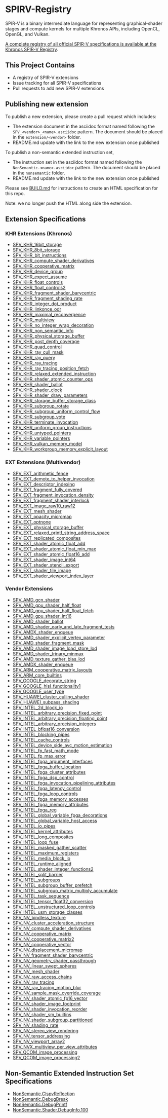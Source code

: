 # SPIRV-Registry

SPIR-V is a binary intermediate language for representing graphical-shader stages and compute kernels for multiple Khronos APIs, including OpenCL, OpenGL, and Vulkan.

[A complete registry of all official SPIR-V specifications is available at the
Khronos SPIR-V Registry](https://www.khronos.org/registry/spir-v/).

## This Project Contains

- A registry of SPIR-V extensions
- Issue tracking for all SPIR-V specifications
- Pull requests to add new SPIR-V extensions

## Publishing new extension

To publish a new extension, please create a pull request which includes:

- The extension document in the asciidoc format named following
  the `SPV_<vendor>_<name>.asciidoc` pattern. The document should be placed
  in the `extension/<vendor>` folder.
- README.md update with the link to the new extension once published

To publish a non-semantic extended instruction set,

- The instruction set in the asciidoc format named following
  the `NonSemantic.<name>.asciidoc` pattern. The document should be placed
  in the `nonsemantic` folder.
- README.md update with the link to the new extension once published

Please see [BUILD.md](BUILD.md) for instructions to create an HTML specification for this repo.

Note: we no longer push the HTML along side the extension.

## Extension Specifications

### KHR Extensions (Khronos)

* [SPV_KHR_16bit_storage                   ]( https://github.khronos.org/SPIRV-Registry/extensions/KHR/SPV_KHR_16bit_storage.html)
* [SPV_KHR_8bit_storage                    ]( https://github.khronos.org/SPIRV-Registry/extensions/KHR/SPV_KHR_8bit_storage.html)
* [SPV_KHR_bit_instructions                ]( https://github.khronos.org/SPIRV-Registry/extensions/KHR/SPV_KHR_bit_instructions.html)
* [SPV_KHR_compute_shader_derivatives      ]( https://github.khronos.org/SPIRV-Registry/extensions/KHR/SPV_KHR_compute_shader_derivatives.html)
* [SPV_KHR_cooperative_matrix              ]( https://github.khronos.org/SPIRV-Registry/extensions/KHR/SPV_KHR_cooperative_matrix.html)
* [SPV_KHR_device_group                    ]( https://github.khronos.org/SPIRV-Registry/extensions/KHR/SPV_KHR_device_group.html)
* [SPV_KHR_expect_assume                   ]( https://github.khronos.org/SPIRV-Registry/extensions/KHR/SPV_KHR_expect_assume.html)
* [SPV_KHR_float_controls                  ]( https://github.khronos.org/SPIRV-Registry/extensions/KHR/SPV_KHR_float_controls.html)
* [SPV_KHR_float_controls2                 ]( https://github.khronos.org/SPIRV-Registry/extensions/KHR/SPV_KHR_float_controls2.html)
* [SPV_KHR_fragment_shader_barycentric     ]( https://github.khronos.org/SPIRV-Registry/extensions/KHR/SPV_KHR_fragment_shader_barycentric.html)
* [SPV_KHR_fragment_shading_rate           ]( https://github.khronos.org/SPIRV-Registry/extensions/KHR/SPV_KHR_fragment_shading_rate.html)
* [SPV_KHR_integer_dot_product             ]( https://github.khronos.org/SPIRV-Registry/extensions/KHR/SPV_KHR_integer_dot_product.html)
* [SPV_KHR_linkonce_odr                    ]( https://github.khronos.org/SPIRV-Registry/extensions/KHR/SPV_KHR_linkonce_odr.html)
* [SPV_KHR_maximal_reconvergence           ]( https://github.khronos.org/SPIRV-Registry/extensions/KHR/SPV_KHR_maximal_reconvergence.html)
* [SPV_KHR_multiview                       ]( https://github.khronos.org/SPIRV-Registry/extensions/KHR/SPV_KHR_multiview.html)
* [SPV_KHR_no_integer_wrap_decoration      ]( https://github.khronos.org/SPIRV-Registry/extensions/KHR/SPV_KHR_no_integer_wrap_decoration.html)
* [SPV_KHR_non_semantic_info               ]( https://github.khronos.org/SPIRV-Registry/extensions/KHR/SPV_KHR_non_semantic_info.html)
* [SPV_KHR_physical_storage_buffer         ]( https://github.khronos.org/SPIRV-Registry/extensions/KHR/SPV_KHR_physical_storage_buffer.html)
* [SPV_KHR_post_depth_coverage             ]( https://github.khronos.org/SPIRV-Registry/extensions/KHR/SPV_KHR_post_depth_coverage.html)
* [SPV_KHR_quad_control                    ]( https://github.khronos.org/SPIRV-Registry/extensions/KHR/SPV_KHR_quad_control.html)
* [SPV_KHR_ray_cull_mask                   ]( https://github.khronos.org/SPIRV-Registry/extensions/KHR/SPV_KHR_ray_cull_mask.html)
* [SPV_KHR_ray_query                       ]( https://github.khronos.org/SPIRV-Registry/extensions/KHR/SPV_KHR_ray_query.html)
* [SPV_KHR_ray_tracing                     ]( https://github.khronos.org/SPIRV-Registry/extensions/KHR/SPV_KHR_ray_tracing.html)
* [SPV_KHR_ray_tracing_position_fetch      ]( https://github.khronos.org/SPIRV-Registry/extensions/KHR/SPV_KHR_ray_tracing_position_fetch.html)
* [SPV_KHR_relaxed_extended_instruction    ]( https://github.khronos.org/SPIRV-Registry/extensions/KHR/SPV_KHR_relaxed_extended_instruction.html)
* [SPV_KHR_shader_atomic_counter_ops       ]( https://github.khronos.org/SPIRV-Registry/extensions/KHR/SPV_KHR_shader_atomic_counter_ops.html)
* [SPV_KHR_shader_ballot                   ]( https://github.khronos.org/SPIRV-Registry/extensions/KHR/SPV_KHR_shader_ballot.html)
* [SPV_KHR_shader_clock                    ]( https://github.khronos.org/SPIRV-Registry/extensions/KHR/SPV_KHR_shader_clock.html)
* [SPV_KHR_shader_draw_parameters          ]( https://github.khronos.org/SPIRV-Registry/extensions/KHR/SPV_KHR_shader_draw_parameters.html)
* [SPV_KHR_storage_buffer_storage_class    ]( https://github.khronos.org/SPIRV-Registry/extensions/KHR/SPV_KHR_storage_buffer_storage_class.html)
* [SPV_KHR_subgroup_rotate                 ]( https://github.khronos.org/SPIRV-Registry/extensions/KHR/SPV_KHR_subgroup_rotate.html)
* [SPV_KHR_subgroup_uniform_control_flow   ]( https://github.khronos.org/SPIRV-Registry/extensions/KHR/SPV_KHR_subgroup_uniform_control_flow.html)
* [SPV_KHR_subgroup_vote                   ]( https://github.khronos.org/SPIRV-Registry/extensions/KHR/SPV_KHR_subgroup_vote.html)
* [SPV_KHR_terminate_invocation            ]( https://github.khronos.org/SPIRV-Registry/extensions/KHR/SPV_KHR_terminate_invocation.html)
* [SPV_KHR_uniform_group_instructions      ]( https://github.khronos.org/SPIRV-Registry/extensions/KHR/SPV_KHR_uniform_group_instructions.html)
* [SPV_KHR_untyped_pointers                ]( https://github.khronos.org/SPIRV-Registry/extensions/KHR/SPV_KHR_untyped_pointers.html)
* [SPV_KHR_variable_pointers               ]( https://github.khronos.org/SPIRV-Registry/extensions/KHR/SPV_KHR_variable_pointers.html)
* [SPV_KHR_vulkan_memory_model             ]( https://github.khronos.org/SPIRV-Registry/extensions/KHR/SPV_KHR_vulkan_memory_model.html)
* [SPV_KHR_workgroup_memory_explicit_layout]( https://github.khronos.org/SPIRV-Registry/extensions/KHR/SPV_KHR_workgroup_memory_explicit_layout.html)

### EXT Extensions (Multivendor)

* [SPV_EXT_arithmetic_fence                ]( https://github.khronos.org/SPIRV-Registry/extensions/EXT/SPV_EXT_arithmetic_fence.html)
* [SPV_EXT_demote_to_helper_invocation     ]( https://github.khronos.org/SPIRV-Registry/extensions/EXT/SPV_EXT_demote_to_helper_invocation.html)
* [SPV_EXT_descriptor_indexing             ]( https://github.khronos.org/SPIRV-Registry/extensions/EXT/SPV_EXT_descriptor_indexing.html)
* [SPV_EXT_fragment_fully_covered          ]( https://github.khronos.org/SPIRV-Registry/extensions/EXT/SPV_EXT_fragment_fully_covered.html)
* [SPV_EXT_fragment_invocation_density     ]( https://github.khronos.org/SPIRV-Registry/extensions/EXT/SPV_EXT_fragment_invocation_density.html)
* [SPV_EXT_fragment_shader_interlock       ]( https://github.khronos.org/SPIRV-Registry/extensions/EXT/SPV_EXT_fragment_shader_interlock.html)
* [SPV_EXT_image_raw10_raw12               ]( https://github.khronos.org/SPIRV-Registry/extensions/EXT/SPV_EXT_image_raw10_raw12.html)
* [SPV_EXT_mesh_shader                     ]( https://github.khronos.org/SPIRV-Registry/extensions/EXT/SPV_EXT_mesh_shader.html)
* [SPV_EXT_opacity_micromap                ]( https://github.khronos.org/SPIRV-Registry/extensions/EXT/SPV_EXT_opacity_micromap.html)
* [SPV_EXT_optnone                         ]( https://github.khronos.org/SPIRV-Registry/extensions/EXT/SPV_EXT_optnone.html)
* [SPV_EXT_physical_storage_buffer         ]( https://github.khronos.org/SPIRV-Registry/extensions/EXT/SPV_EXT_physical_storage_buffer.html)
* [SPV_EXT_relaxed_printf_string_address_space]( https://github.khronos.org/SPIRV-Registry/extensions/EXT/SPV_EXT_relaxed_printf_string_address_space.html)
* [SPV_EXT_replicated_composites           ]( https://github.khronos.org/SPIRV-Registry/extensions/EXT/SPV_EXT_replicated_composites.html)
* [SPV_EXT_shader_atomic_float_add         ]( https://github.khronos.org/SPIRV-Registry/extensions/EXT/SPV_EXT_shader_atomic_float_add.html)
* [SPV_EXT_shader_atomic_float_min_max     ]( https://github.khronos.org/SPIRV-Registry/extensions/EXT/SPV_EXT_shader_atomic_float_min_max.html)
* [SPV_EXT_shader_atomic_float16_add       ]( https://github.khronos.org/SPIRV-Registry/extensions/EXT/SPV_EXT_shader_atomic_float16_add.html)
* [SPV_EXT_shader_image_int64              ]( https://github.khronos.org/SPIRV-Registry/extensions/EXT/SPV_EXT_shader_image_int64.html)
* [SPV_EXT_shader_stencil_export           ]( https://github.khronos.org/SPIRV-Registry/extensions/EXT/SPV_EXT_shader_stencil_export.html)
* [SPV_EXT_shader_tile_image               ]( https://github.khronos.org/SPIRV-Registry/extensions/EXT/SPV_EXT_shader_tile_image.html)
* [SPV_EXT_shader_viewport_index_layer     ]( https://github.khronos.org/SPIRV-Registry/extensions/EXT/SPV_EXT_shader_viewport_index_layer.html)

### Vendor Extensions

* [SPV_AMD_gcn_shader                      ]( https://github.khronos.org/SPIRV-Registry/extensions/AMD/SPV_AMD_gcn_shader.html)
* [SPV_AMD_gpu_shader_half_float           ]( https://github.khronos.org/SPIRV-Registry/extensions/AMD/SPV_AMD_gpu_shader_half_float.html)
* [SPV_AMD_gpu_shader_half_float_fetch     ]( https://github.khronos.org/SPIRV-Registry/extensions/AMD/SPV_AMD_gpu_shader_half_float_fetch.html)
* [SPV_AMD_gpu_shader_int16                ]( https://github.khronos.org/SPIRV-Registry/extensions/AMD/SPV_AMD_gpu_shader_int16.html)
* [SPV_AMD_shader_ballot                   ]( https://github.khronos.org/SPIRV-Registry/extensions/AMD/SPV_AMD_shader_ballot.html)
* [SPV_AMD_shader_early_and_late_fragment_tests]( https://github.khronos.org/SPIRV-Registry/extensions/AMD/SPV_AMD_shader_early_and_late_fragment_tests.html)
* [SPV_AMDX_shader_enqueue                 ]( https://github.khronos.org/SPIRV-Registry/extensions/AMD/SPV_AMDX_shader_enqueue.html)
* [SPV_AMD_shader_explicit_vertex_parameter]( https://github.khronos.org/SPIRV-Registry/extensions/AMD/SPV_AMD_shader_explicit_vertex_parameter.html)
* [SPV_AMD_shader_fragment_mask            ]( https://github.khronos.org/SPIRV-Registry/extensions/AMD/SPV_AMD_shader_fragment_mask.html)
* [SPV_AMD_shader_image_load_store_lod     ]( https://github.khronos.org/SPIRV-Registry/extensions/AMD/SPV_AMD_shader_image_load_store_lod.html)
* [SPV_AMD_shader_trinary_minmax           ]( https://github.khronos.org/SPIRV-Registry/extensions/AMD/SPV_AMD_shader_trinary_minmax.html)
* [SPV_AMD_texture_gather_bias_lod         ]( https://github.khronos.org/SPIRV-Registry/extensions/AMD/SPV_AMD_texture_gather_bias_lod.html)
* [SPV_AMDX_shader_enqueue                 ]( https://github.khronos.org/SPIRV-Registry/extensions/AMD/SPV_AMDX_shader_enqueue.html)
* [SPV_ARM_cooperative_matrix_layouts      ]( https://github.khronos.org/SPIRV-Registry/extensions/ARM/SPV_ARM_cooperative_matrix_layouts.html)
* [SPV_ARM_core_builtins                   ]( https://github.khronos.org/SPIRV-Registry/extensions/ARM/SPV_ARM_core_builtins.html)
* [SPV_GOOGLE_decorate_string              ]( https://github.khronos.org/SPIRV-Registry/extensions/GOOGLE/SPV_GOOGLE_decorate_string.html)
* [SPV_GOOGLE_hlsl_functionality1          ]( https://github.khronos.org/SPIRV-Registry/extensions/GOOGLE/SPV_GOOGLE_hlsl_functionality1.html)
* [SPV_GOOGLE_user_type                    ]( https://github.khronos.org/SPIRV-Registry/extensions/GOOGLE/SPV_GOOGLE_user_type.html)
* [SPV_HUAWEI_cluster_culling_shader       ]( https://github.khronos.org/SPIRV-Registry/extensions/HUAWEI/SPV_HUAWEI_cluster_culling_shader.html)
* [SPV_HUAWEI_subpass_shading              ]( https://github.khronos.org/SPIRV-Registry/extensions/HUAWEI/SPV_HUAWEI_subpass_shading.html)
* [SPV_INTEL_2d_block_io                   ]( https://github.khronos.org/SPIRV-Registry/extensions/INTEL/SPV_INTEL_2d_block_io.html)
* [SPV_INTEL_arbitrary_precision_fixed_point]( https://github.khronos.org/SPIRV-Registry/extensions/INTEL/SPV_INTEL_arbitrary_precision_fixed_point.html)
* [SPV_INTEL_arbitrary_precision_floating_point]( https://github.khronos.org/SPIRV-Registry/extensions/INTEL/SPV_INTEL_arbitrary_precision_floating_point.html)
* [SPV_INTEL_arbitrary_precision_integers  ]( https://github.khronos.org/SPIRV-Registry/extensions/INTEL/SPV_INTEL_arbitrary_precision_integers.html)
* [SPV_INTEL_bfloat16_conversion           ]( https://github.khronos.org/SPIRV-Registry/extensions/INTEL/SPV_INTEL_bfloat16_conversion.html)
* [SPV_INTEL_blocking_pipes                ]( https://github.khronos.org/SPIRV-Registry/extensions/INTEL/SPV_INTEL_blocking_pipes.html)
* [SPV_INTEL_cache_controls                ]( https://github.khronos.org/SPIRV-Registry/extensions/INTEL/SPV_INTEL_cache_controls.html)
* [SPV_INTEL_device_side_avc_motion_estimation]( https://github.khronos.org/SPIRV-Registry/extensions/INTEL/SPV_INTEL_device_side_avc_motion_estimation.html)
* [SPV_INTEL_fp_fast_math_mode             ]( https://github.khronos.org/SPIRV-Registry/extensions/INTEL/SPV_INTEL_fp_fast_math_mode.html)
* [SPV_INTEL_fp_max_error                  ]( https://github.khronos.org/SPIRV-Registry/extensions/INTEL/SPV_INTEL_fp_max_error.html)
* [SPV_INTEL_fpga_argument_interfaces      ]( https://github.khronos.org/SPIRV-Registry/extensions/INTEL/SPV_INTEL_fpga_argument_interfaces.html)
* [SPV_INTEL_fpga_buffer_location          ]( https://github.khronos.org/SPIRV-Registry/extensions/INTEL/SPV_INTEL_fpga_buffer_location.html)
* [SPV_INTEL_fpga_cluster_attributes       ]( https://github.khronos.org/SPIRV-Registry/extensions/INTEL/SPV_INTEL_fpga_cluster_attributes.html)
* [SPV_INTEL_fpga_dsp_control              ]( https://github.khronos.org/SPIRV-Registry/extensions/INTEL/SPV_INTEL_fpga_dsp_control.html)
* [SPV_INTEL_fpga_invocation_pipelining_attributes]( https://github.khronos.org/SPIRV-Registry/extensions/INTEL/SPV_INTEL_fpga_invocation_pipelining_attributes.html)
* [SPV_INTEL_fpga_latency_control          ]( https://github.khronos.org/SPIRV-Registry/extensions/INTEL/SPV_INTEL_fpga_latency_control.html)
* [SPV_INTEL_fpga_loop_controls            ]( https://github.khronos.org/SPIRV-Registry/extensions/INTEL/SPV_INTEL_fpga_loop_controls.html)
* [SPV_INTEL_fpga_memory_accesses          ]( https://github.khronos.org/SPIRV-Registry/extensions/INTEL/SPV_INTEL_fpga_memory_accesses.html)
* [SPV_INTEL_fpga_memory_attributes        ]( https://github.khronos.org/SPIRV-Registry/extensions/INTEL/SPV_INTEL_fpga_memory_attributes.html)
* [SPV_INTEL_fpga_reg                      ]( https://github.khronos.org/SPIRV-Registry/extensions/INTEL/SPV_INTEL_fpga_reg.html)
* [SPV_INTEL_global_variable_fpga_decorations]( https://github.khronos.org/SPIRV-Registry/extensions/INTEL/SPV_INTEL_global_variable_fpga_decorations.html)
* [SPV_INTEL_global_variable_host_access   ]( https://github.khronos.org/SPIRV-Registry/extensions/INTEL/SPV_INTEL_global_variable_host_access.html)
* [SPV_INTEL_io_pipes                      ]( https://github.khronos.org/SPIRV-Registry/extensions/INTEL/SPV_INTEL_io_pipes.html)
* [SPV_INTEL_kernel_attributes             ]( https://github.khronos.org/SPIRV-Registry/extensions/INTEL/SPV_INTEL_kernel_attributes.html)
* [SPV_INTEL_long_composites               ]( https://github.khronos.org/SPIRV-Registry/extensions/INTEL/SPV_INTEL_long_composites.html)
* [SPV_INTEL_loop_fuse                     ]( https://github.khronos.org/SPIRV-Registry/extensions/INTEL/SPV_INTEL_loop_fuse.html)
* [SPV_INTEL_masked_gather_scatter         ]( https://github.khronos.org/SPIRV-Registry/extensions/INTEL/SPV_INTEL_masked_gather_scatter.html)
* [SPV_INTEL_maximum_registers             ]( https://github.khronos.org/SPIRV-Registry/extensions/INTEL/SPV_INTEL_maximum_registers.html)
* [SPV_INTEL_media_block_io                ]( https://github.khronos.org/SPIRV-Registry/extensions/INTEL/SPV_INTEL_media_block_io.html)
* [SPV_INTEL_runtime_aligned               ]( https://github.khronos.org/SPIRV-Registry/extensions/INTEL/SPV_INTEL_runtime_aligned.html)
* [SPV_INTEL_shader_integer_functions2     ]( https://github.khronos.org/SPIRV-Registry/extensions/INTEL/SPV_INTEL_shader_integer_functions2.html)
* [SPV_INTEL_split_barrier                 ]( https://github.khronos.org/SPIRV-Registry/extensions/INTEL/SPV_INTEL_split_barrier.html)
* [SPV_INTEL_subgroups                     ]( https://github.khronos.org/SPIRV-Registry/extensions/INTEL/SPV_INTEL_subgroups.html)
* [SPV_INTEL_subgroup_buffer_prefetch      ]( https://github.khronos.org/SPIRV-Registry/extensions/INTEL/SPV_INTEL_subgroup_buffer_prefetch.html)
* [SPV_INTEL_subgroup_matrix_multiply_accumulate]( https://github.khronos.org/SPIRV-Registry/extensions/INTEL/SPV_INTEL_subgroup_matrix_multiply_accumulate.html)
* [SPV_INTEL_task_sequence                 ]( https://github.khronos.org/SPIRV-Registry/extensions/INTEL/SPV_INTEL_task_sequence.html)
* [SPV_INTEL_tensor_float32_conversion     ]( https://github.khronos.org/SPIRV-Registry/extensions/INTEL/SPV_INTEL_tensor_float32_conversion.html)
* [SPV_INTEL_unstructured_loop_controls    ]( https://github.khronos.org/SPIRV-Registry/extensions/INTEL/SPV_INTEL_unstructured_loop_controls.html)
* [SPV_INTEL_usm_storage_classes           ]( https://github.khronos.org/SPIRV-Registry/extensions/INTEL/SPV_INTEL_usm_storage_classes.html)
* [SPV_NV_bindless_texture                 ]( https://github.khronos.org/SPIRV-Registry/extensions/NV/SPV_NV_bindless_texture.html)
* [SPV_NV_cluster_acceleration_structure   ]( https://github.khronos.org/SPIRV-Registry/extensions/NV/SPV_NV_cluster_acceleration_structure.html)
* [SPV_NV_compute_shader_derivatives       ]( https://github.khronos.org/SPIRV-Registry/extensions/NV/SPV_NV_compute_shader_derivatives.html)
* [SPV_NV_cooperative_matrix               ]( https://github.khronos.org/SPIRV-Registry/extensions/NV/SPV_NV_cooperative_matrix.html)
* [SPV_NV_cooperative_matrix2              ]( https://github.khronos.org/SPIRV-Registry/extensions/NV/SPV_NV_cooperative_matrix2.html)
* [SPV_NV_cooperative_vector               ]( https://github.khronos.org/SPIRV-Registry/extensions/NV/SPV_NV_cooperative_vector.html)
* [SPV_NV_displacement_micromap            ]( https://github.khronos.org/SPIRV-Registry/extensions/NV/SPV_NV_displacement_micromap.html)
* [SPV_NV_fragment_shader_barycentric      ]( https://github.khronos.org/SPIRV-Registry/extensions/NV/SPV_NV_fragment_shader_barycentric.html)
* [SPV_NV_geometry_shader_passthrough      ]( https://github.khronos.org/SPIRV-Registry/extensions/NV/SPV_NV_geometry_shader_passthrough.html)
* [SPV_NV_linear_swept_spheres             ]( https://github.khronos.org/SPIRV-Registry/extensions/NV/SPV_NV_linear_swept_spheres.html)
* [SPV_NV_mesh_shader                      ]( https://github.khronos.org/SPIRV-Registry/extensions/NV/SPV_NV_mesh_shader.html)
* [SPV_NV_raw_access_chains                ]( https://github.khronos.org/SPIRV-Registry/extensions/NV/SPV_NV_raw_access_chains.html)
* [SPV_NV_ray_tracing                      ]( https://github.khronos.org/SPIRV-Registry/extensions/NV/SPV_NV_ray_tracing.html)
* [SPV_NV_ray_tracing_motion_blur          ]( https://github.khronos.org/SPIRV-Registry/extensions/NV/SPV_NV_ray_tracing_motion_blur.html)
* [SPV_NV_sample_mask_override_coverage    ]( https://github.khronos.org/SPIRV-Registry/extensions/NV/SPV_NV_sample_mask_override_coverage.html)
* [SPV_NV_shader_atomic_fp16_vector        ]( https://github.khronos.org/SPIRV-Registry/extensions/NV/SPV_NV_shader_atomic_fp16_vector.html)
* [SPV_NV_shader_image_footprint           ]( https://github.khronos.org/SPIRV-Registry/extensions/NV/SPV_NV_shader_image_footprint.html)
* [SPV_NV_shader_invocation_reorder        ]( https://github.khronos.org/SPIRV-Registry/extensions/NV/SPV_NV_shader_invocation_reorder.html)
* [SPV_NV_shader_sm_builtins               ]( https://github.khronos.org/SPIRV-Registry/extensions/NV/SPV_NV_shader_sm_builtins.html)
* [SPV_NV_shader_subgroup_partitioned      ]( https://github.khronos.org/SPIRV-Registry/extensions/NV/SPV_NV_shader_subgroup_partitioned.html)
* [SPV_NV_shading_rate                     ]( https://github.khronos.org/SPIRV-Registry/extensions/NV/SPV_NV_shading_rate.html)
* [SPV_NV_stereo_view_rendering            ]( https://github.khronos.org/SPIRV-Registry/extensions/NV/SPV_NV_stereo_view_rendering.html)
* [SPV_NV_tensor_addressing                ]( https://github.khronos.org/SPIRV-Registry/extensions/NV/SPV_NV_tensor_addressing.html)
* [SPV_NV_viewport_array2                  ]( https://github.khronos.org/SPIRV-Registry/extensions/NV/SPV_NV_viewport_array2.html)
* [SPV_NVX_multiview_per_view_attributes   ]( https://github.khronos.org/SPIRV-Registry/extensions/NV/SPV_NVX_multiview_per_view_attributes.html)
* [SPV_QCOM_image_processing               ]( https://github.khronos.org/SPIRV-Registry/extensions/QCOM/SPV_QCOM_image_processing.html)
* [SPV_QCOM_image_processing2              ]( https://github.khronos.org/SPIRV-Registry/extensions/QCOM/SPV_QCOM_image_processing2.html)

## Non-Semantic Extended Instruction Set Specifications

* [NonSemantic.ClspvReflection             ]( https://github.khronos.org/SPIRV-Registry/nonsemantic/NonSemantic.ClspvReflection.html)
* [NonSemantic.DebugBreak                  ]( https://github.khronos.org/SPIRV-Registry/nonsemantic/NonSemantic.DebugBreak.html)
* [NonSemantic.DebugPrintf                 ]( https://github.khronos.org/SPIRV-Registry/nonsemantic/NonSemantic.DebugPrintf.html)
* [NonSemantic.Shader.DebugInfo.100        ]( https://github.khronos.org/SPIRV-Registry/nonsemantic/NonSemantic.Shader.DebugInfo.100.html)
